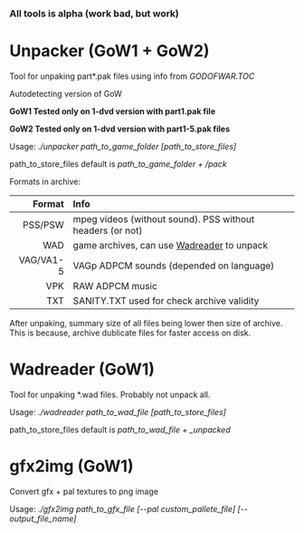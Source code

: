 ### All tools is alpha (work bad, but work)

# Unpacker (GoW1 + GoW2)
Tool for unpaking part\*.pak files using info from *GODOFWAR.TOC*

Autodetecting version of GoW

**GoW1 Tested only on 1-dvd version with part1.pak file**

**GoW2 Tested only on 1-dvd version with part1-5.pak files**

Usage: *./unpacker path_to_game_folder [path_to_store_files]*

path_to_store_files default is *path_to_game_folder + /pack*

Formats in archive:

| Format | Info |
|-------:|:-----|
| PSS/PSW | mpeg videos (without sound). PSS without headers (or not)|
| WAD | game archives, can use [Wadreader](#Wadreader) to unpack |
| VAG/VA1-5 | VAGp ADPCM sounds (depended on language) |
| VPK | RAW ADPCM music |
| TXT | SANITY.TXT used for check archive validity |

After unpaking, summary size of all files being lower then size of archive. This is because, archive dublicate files for faster access on disk.

# Wadreader (GoW1)
Tool for unpaking *.wad files. Probably not unpack all.

Usage: *./wadreader path_to_wad_file [path_to_store_files]*

path_to_store_files default is *path_to_wad_file + _unpacked*

# gfx2img (GoW1)
Convert gfx + pal textures to png image

Usage: *./gfx2img path_to_gfx_file [--pal custom_pallete_file] [--output_file_name]*
